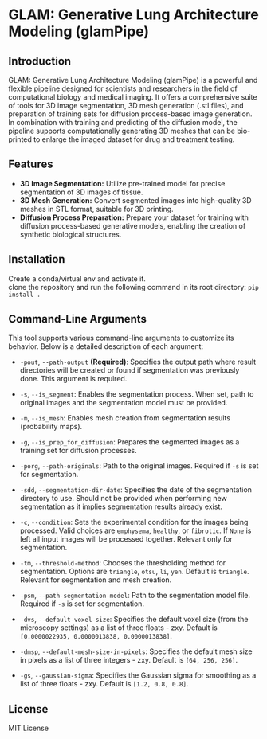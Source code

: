 # GLAM: Generative Lung Architecture Modeling (glamPipe)

## Introduction

GLAM: Generative Lung Architecture Modeling (glamPipe) is a powerful and flexible pipeline designed for scientists and researchers in the field of computational biology and medical imaging. 
It offers a comprehensive suite of tools for 3D image segmentation, 3D mesh generation (.stl files), 
and preparation of training sets for diffusion process-based image generation.  
In combination with training and predicting of the diffusion model, the pipeline supports computationally generating 3D meshes that can be bio-printed to enlarge the imaged dataset for drug and treatment testing.

## Features

- **3D Image Segmentation:** Utilize pre-trained model for precise segmentation of 3D images of tissue.
- **3D Mesh Generation:** Convert segmented images into high-quality 3D meshes in STL format, suitable for 3D printing.
- **Diffusion Process Preparation:** Prepare your dataset for training with diffusion process-based generative models, enabling the creation of synthetic biological structures.

## Installation
Create a conda/virtual env and activate it.  
clone the repository and run the following command in its root directory:
`pip install .`

## Command-Line Arguments

This tool supports various command-line arguments to customize its behavior. Below is a detailed description of each argument:

- `-pout`, `--path-output` **(Required)**: Specifies the output path where result directories will be created or found if segmentation was previously done. This argument is required.

- `-s`, `--is_segment`: Enables the segmentation process. When set, path to original images and the segmentation model must be provided.

- `-m`, `--is_mesh`: Enables mesh creation from segmentation results (probability maps).

- `-g`, `--is_prep_for_diffusion`: Prepares the segmented images as a training set for diffusion processes.

- `-porg`, `--path-originals`: Path to the original images. Required if `-s` is set for segmentation.

- `-sdd`, `--segmentation-dir-date`: Specifies the date of the segmentation directory to use. Should not be provided when performing new segmentation as it implies segmentation results already exist.

- `-c`, `--condition`: Sets the experimental condition for the images being processed. Valid choices are `emphysema`, `healthy`, or `fibrotic`. 
If `None` is left all input images will be processed together. Relevant only for segmentation.

- `-tm`, `--threshold-method`: Chooses the thresholding method for segmentation. Options are `triangle`, `otsu`, `li`, `yen`. Default is `triangle`. Relevant for segmentation and mesh creation.

- `-psm`, `--path-segmentation-model`: Path to the segmentation model file. Required if `-s` is set for segmentation.

- `-dvs`, `--default-voxel-size`: Specifies the default voxel size (from the microscopy settings) as a list of three floats - zxy. Default is `[0.0000022935, 0.0000013838, 0.0000013838]`.

- `-dmsp`, `--default-mesh-size-in-pixels`: Specifies the default mesh size in pixels as a list of three integers - zxy. Default is `[64, 256, 256]`.

- `-gs`, `--gaussian-sigma`: Specifies the Gaussian sigma for smoothing as a list of three floats - zxy. Default is `[1.2, 0.8, 0.8]`.

## License
MIT License